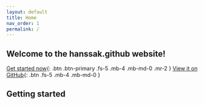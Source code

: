 ```yaml
---
layout: default
title: Home
nav_order: 1
permalink: /
---
```



## Welcome to the hanssak.github website!


[Get started now](#getting-started){: .btn .btn-primary .fs-5 .mb-4 .mb-md-0 .mr-2 } [View it on GitHub](https://github.com/hanssak/OpenNetLink){: .btn .fs-5 .mb-4 .mb-md-0 }



## Getting started



###  
